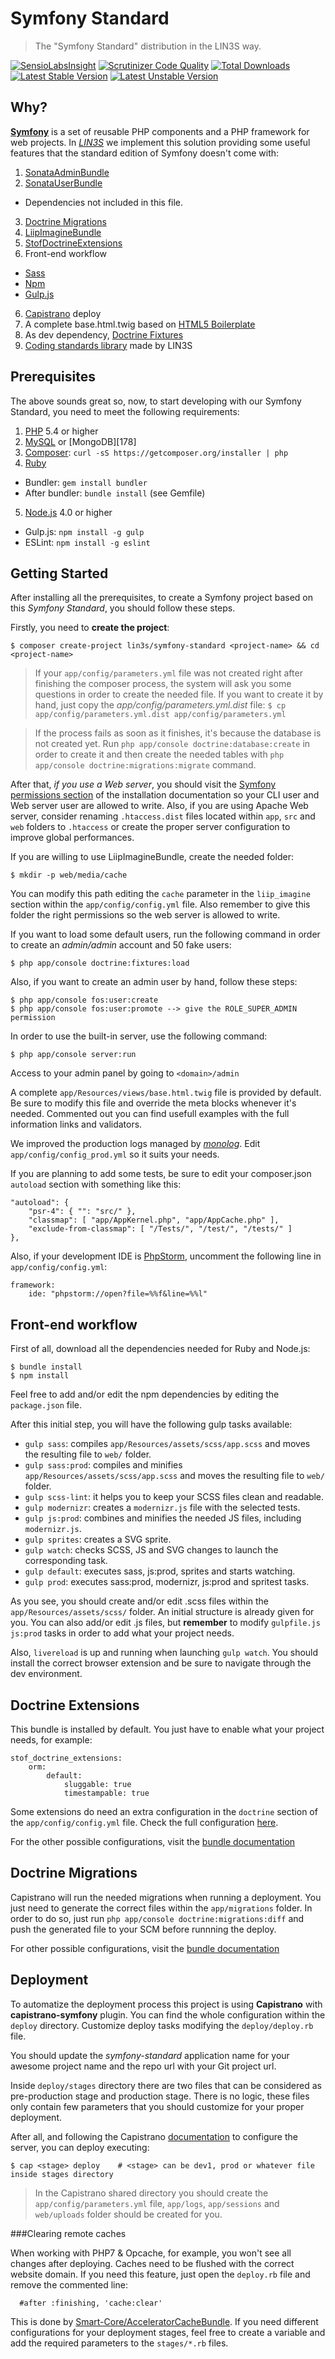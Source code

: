 # Symfony Standard
> The "Symfony Standard" distribution in the LIN3S way.

[![SensioLabsInsight](https://insight.sensiolabs.com/projects/00c67aae-3f52-419b-93df-751050299dcb/mini.png)](https://insight.sensiolabs.com/projects/00c67aae-3f52-419b-93df-751050299dcb)
[![Scrutinizer Code Quality](https://scrutinizer-ci.com/g/LIN3S/SymfonyStandard/badges/quality-score.png?b=master)](https://scrutinizer-ci.com/g/LIN3S/SymfonyStandard/?branch=master)
[![Total Downloads](https://poser.pugx.org/lin3s/symfony-standard/downloads)](https://packagist.org/packages/lin3s/symfony-standard)
&nbsp;&nbsp;&nbsp;&nbsp;
[![Latest Stable Version](https://poser.pugx.org/lin3s/symfony-standard/v/stable.svg)](https://packagist.org/packages/lin3s/symfony-standard)
[![Latest Unstable Version](https://poser.pugx.org/lin3s/symfony-standard/v/unstable.svg)](https://packagist.org/packages/lin3s/symfony-standard)

## Why?
[**Symfony**][1] is a set of reusable PHP components and a PHP framework for web projects. In [*LIN3S*][2] we implement
this solution providing some useful features that the standard edition of Symfony doesn't come with:

1. [SonataAdminBundle][3]
2. [SonataUserBundle][4]
 * Dependencies not included in this file.
3. [Doctrine Migrations][5]
3. [LiipImagineBundle][6]
4. [StofDoctrineExtensions][7]
5. Front-end workflow
 * [Sass][8]
 * [Npm][9]
 * [Gulp.js][10]
6. [Capistrano][11] deploy
7. A complete base.html.twig based on [HTML5 Boilerplate][12]
8. As dev dependency, [Doctrine Fixtures][13]
9. [Coding standards library][14] made by LIN3S

## Prerequisites
The above sounds great so, now, to start developing with our Symfony Standard, you need to meet the following
requirements:

1. [PHP][15] 5.4 or higher
2. [MySQL][16] or [MongoDB][178]
3. [Composer][18]: `curl -sS https://getcomposer.org/installer | php`
4. [Ruby][19]
  * Bundler: `gem install bundler`
  * After bundler: `bundle install` (see Gemfile)
5. [Node.js][20] 4.0 or higher
  * Gulp.js: `npm install -g gulp`
  * ESLint: `npm install -g eslint`

## Getting Started
After installing all the prerequisites, to create a Symfony project based on this *Symfony Standard*, you should
follow these steps.

Firstly, you need to **create the project**:
```
$ composer create-project lin3s/symfony-standard <project-name> && cd <project-name>
```

> If your `app/config/parameters.yml` file was not created right after finishing the composer process, the system
will ask you some questions in order to create the needed file. If you want to create it by hand, just copy the
*app/config/parameters.yml.dist* file:
`$ cp app/config/parameters.yml.dist app/config/parameters.yml`

> If the process fails as soon as it finishes, it's because the database is not created yet. Run
`php app/console doctrine:database:create` in order to create it and then create the needed tables with
`php app/console doctrine:migrations:migrate` command.

After that, *if you use a Web server*, you should visit the [Symfony permissions section][21] of the installation
documentation so your CLI user and Web server user are allowed to write. Also, if you are using Apache Web server,
consider renaming `.htaccess.dist` files located within `app`, `src` and `web` folders to `.htaccess` or create the
proper server configuration to improve global performances.

If you are willing to use LiipImagineBundle, create the needed folder:
```
$ mkdir -p web/media/cache
```

You can modify this path editing the `cache` parameter in the `liip_imagine` section within the `app/config/config.yml`
file. Also remember to give this folder the right permissions so the web server is allowed to write.

If you want to load some default users, run the following command in order to create an *admin/admin* account and 50
fake users:
```
$ php app/console doctrine:fixtures:load
```

Also, if you want to create an admin user by hand, follow these steps:
```
$ php app/console fos:user:create
$ php app/console fos:user:promote --> give the ROLE_SUPER_ADMIN permission
```

In order to use the built-in server, use the following command:
```
$ php app/console server:run
```

Access to your admin panel by going to `<domain>/admin`

A complete `app/Resources/views/base.html.twig` file is provided by default. Be sure to modify this file and override
the meta blocks whenever it's needed. Commented out you can find usefull examples with the full information links and
validators.

We improved the production logs managed by [*monolog*][22]. Edit `app/config/config_prod.yml` so it suits your needs.

If you are planning to add some tests, be sure to edit your composer.json `autoload` section with something like this:
```
"autoload": {
    "psr-4": { "": "src/" },
    "classmap": [ "app/AppKernel.php", "app/AppCache.php" ],
    "exclude-from-classmap": [ "/Tests/", "/test/", "/tests/" ]
},
```

Also, if your development IDE is [PhpStorm][23], uncomment the following line in `app/config/config.yml`:
```
framework:
    ide: "phpstorm://open?file=%%f&line=%%l"
```

## Front-end workflow
First of all, download all the dependencies needed for Ruby and Node.js:
```
$ bundle install
$ npm install
```

Feel free to add and/or edit the npm dependencies by editing the `package.json` file.

After this initial step, you will have the following gulp tasks available:
* `gulp sass`: compiles `app/Resources/assets/scss/app.scss` and moves the resulting file to `web/` folder.
* `gulp sass:prod`: compiles and minifies `app/Resources/assets/scss/app.scss` and moves the resulting file to `web/` folder.
* `gulp scss-lint`: it helps you to keep your SCSS files clean and readable.
* `gulp modernizr`: creates a `modernizr.js` file with the selected tests.
* `gulp js:prod`: combines and minifies the needed JS files, including `modernizr.js`.
* `gulp sprites`: creates a SVG sprite.
* `gulp watch`: checks SCSS, JS and SVG changes to launch the corresponding task.
* `gulp default`: executes sass, js:prod, sprites and starts watching.
* `gulp prod`: executes sass:prod, modernizr, js:prod and spritest tasks.

As you see, you should create and/or edit .scss files within the `app/Resources/assets/scss/` folder. An initial
structure is already given for you. You can also add/or edit .js files, but **remember** to modify `gulpfile.js`
`js:prod` tasks in order to add what your project needs.

Also, `livereload` is up and running when launching `gulp watch`. You should install the correct browser extension and
be sure to navigate through the dev environment.

## Doctrine Extensions
This bundle is installed by default. You just have to enable what your project needs, for example:
```
stof_doctrine_extensions:
    orm:
        default:
            sluggable: true
            timestampable: true
```

Some extensions do need an extra configuration in the `doctrine` section of the `app/config/config.yml` file. Check
the full configuration [here][24].

For the other possible configurations, visit the [bundle documentation][7]

## Doctrine Migrations
Capistrano will run the needed migrations when running a deployment. You just need to generate the correct files within
the `app/migrations` folder. In order to do so, just run `php app/console doctrine:migrations:diff` and push the
generated file to your SCM before runnning the deploy.

For other possible configurations, visit the [bundle documentation][5]

## Deployment
To automatize the deployment process this project is using **Capistrano** with **capistrano-symfony** plugin. You can
find the whole configuration within the `deploy` directory. Customize deploy tasks modifying the `deploy/deploy.rb` file.

You should update the *symfony-standard* application name for your awesome project name and the repo url with your
Git project url.

Inside `deploy/stages` directory there are two files that can be considered as pre-production stage and production stage.
There is no logic, these files only contain few parameters that you should customize for your proper deployment.

After all, and following the Capistrano [documentation][11] to configure the server, you can deploy executing:
```
$ cap <stage> deploy    # <stage> can be dev1, prod or whatever file inside stages directory
```

> In the Capistrano shared directory you should create the `app/config/parameters.yml` file, `app/logs`, `app/sessions`
and `web/uploads` folder should be created for you.

###Clearing remote caches

When working with PHP7 & Opcache, for example, you won't see all changes after deploying. Caches need to be flushed
with the correct website domain. If you need this feature, just open the `deploy.rb` file and remove the commented line:

```
  #after :finishing, 'cache:clear'
```

This is done by [Smart-Core/AcceleratorCacheBundle][25]. If you need different configurations for your deployment
stages, feel free to create a variable and add the required parameters to the `stages/*.rb` files.

[1]: http://symfony.com/
[2]: http://www.lin3s.com/
[3]: https://sonata-project.org/bundles/admin
[4]: https://sonata-project.org/bundles/user
[5]: http://symfony.com/doc/current/bundles/DoctrineMigrationsBundle/index.html
[6]: https://github.com/liip/LiipImagineBundle
[7]: https://github.com/stof/StofDoctrineExtensionsBundle/blob/master/Resources/doc/index.rst
[8]: http://sass-lang.com/
[9]: https://www.npmjs.com/
[10]: http://gulpjs.com/
[11]: http://capistranorb.com/
[12]: https://html5boilerplate.com/
[13]: http://symfony.com/doc/current/bundles/DoctrineFixturesBundle/index.html
[14]: https://github.com/LIN3S/CS
[15]: http://php.net
[16]: http://dev.mysql.com/downloads/
[17]: https://www.mongodb.org/
[18]: https://getcomposer.org/
[19]: https://www.ruby-lang.org/en/downloads/
[20]: https://nodejs.org/download/
[21]: http://symfony.com/doc/current/book/installation.html#book-installation-permissions
[22]: http://symfony.com/doc/master/cookbook/logging/monolog.html
[23]: https://www.jetbrains.com/phpstorm/
[24]: https://github.com/stof/StofDoctrineExtensionsBundle/blob/master/Resources/doc/index.rst#step-3-add-the-extensions-to-your-mapping
[25]: https://github.com/Smart-Core/AcceleratorCacheBundle
